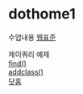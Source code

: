 # dothome1
수업내용
<a href="https://kim-chae-young.github.io/dothome1/webstandard/index.html">웹표준</a><br>

제이쿼리 예제<br>
<a href="https://kim-chae-young.github.io/dothome1/jquery/jquery04_find.html">find()</a><br>
<a href="https://kim-chae-young.github.io/dothome1/jquery/jquery06_addclass2.html">addclass()</a><br>
<a href="cheyoung12.dothome.co.kr">닷홈<br>
